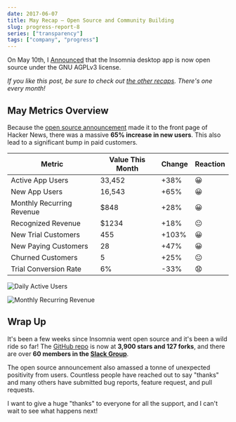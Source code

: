 ```yaml
---
date: 2017-06-07
title: May Recap – Open Source and Community Building
slug: progress-report-8
series: ["transparency"]
tags: ["company", "progress"]
---
```


On May 10th, I [Announced](/blog/open-source-announcement/) 
that the Insomnia desktop app is now open source under the GNU AGPLv3 license. 

<!--more-->

_If you like this post, be sure to check out [the other recaps](/series/transparency/). 
There's one every month!_

## May Metrics Overview

Because the [open source announcement](/blog/open-source-announcement/) 
made it to the front page of Hacker News, there was a massive **65% increase in new users**.
This also lead to a significant bump in paid customers.

| Metric                    | Value This Month | Change    | Reaction   |
| ------------------------- | ---------------- | --------- | ---------- |
| Active App Users          | 33,452           | +38%      | &#x1f600;  |        
| New App Users             | 16,543           | +65%      | &#x1f600;  |
| Monthly Recurring Revenue | $848             | +28%      | &#x1f600;  |
| Recognized Revenue        | $1234            | +18%      | &#x1f610;  |
| New Trial Customers       | 455              | +103%     | &#x1f600;  |
| New Paying Customers      | 28               | +47%      | &#x1f600;  |
| Churned Customers         | 5                | +25%      | &#x1f610;  |
| Trial Conversion Rate     | 6%               | -33%      | &#128551;  |
 
![Daily Active Users](/images/blog/dau-11.png)

![Monthly Recurring Revenue](/images/blog/mrr-11.png)

## Wrap Up

It's been a few weeks since Insomnia went open source and it's been a wild ride so far!
The [GitHub repo](https://github.com/getinsomnia/insomnia) is now at **3,900 stars and 
127 forks**, and there are over **60 members in the [Slack Group](https://chat.insomnia.rest/)**.

The open source announcement also amassed a tonne of unexpected positivity from users.
Countless people have reached out to say "thanks" and many others have submitted bug 
reports, feature request, and pull requests.

I want to give a huge "thanks" to everyone for all the support, and I can't wait to see
what happens next!
